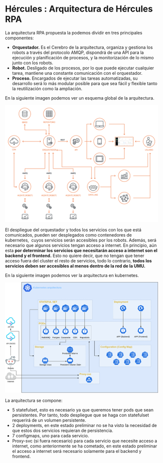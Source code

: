 # Hércules : Arquitectura de Hércules RPA



La arquitectura RPA propuesta la podemos dividir en tres principales componentes:

* **Orquestador.** Es el Cerebro de la arquitectura, organiza y gestiona los robots a través del protocolo AMQP, dispondrá de una API para la ejecución y planificación de procesos, y la monitorización de lo mismo junto con los robots.
* **Robot.** Desligado de los procesos, por lo que puede ejecutar cualquier tarea, mantiene una constante comunicación con el orquestador.
* **Proceso.** Encargados de ejecutar las tareas automatizadas, su desarrollo será lo más modular posible para que sea fácil y flexible tanto la reutilización como la ampliación.

En la siguiente imagen podemos ver un esquema global de la arquitectura.

![](/attachments/598147330/598148611.png)

  
  


El despliegue del orquestador y todos los servicios con los que está comunicados, pueden ser desplegados como contenedores de kubernetes,  cuyos servicios serán accesibles por los robots. Además, será necesario que algunos servicios tengan acceso a internet. En principio, aún esta **por determinar los servicios que necesitarán acceso a internet son el backend y el frontend.** Esto no quiere decir, que no tengan que tener acceso fuera del cluster el resto de servicios, todo lo contrario, **todos los servicios deben ser accesibles al menos dentro de la red de la UMU.**

En la siguiente imagen podemos ver la arquitectura en kubernetes.

![](/attachments/598147330/598148612.png)

  


La arquitectura se compone:

* 5 statefulset, esto es necesario ya que queremos tener pods que sean persistentes. Por tanto, todo despliegue que se haga con statefulset requerirá de un volumen persistente.
* 2 deployments, en este estado preliminar no se ha visto la necesidad de que estos dos servicios requieran de persistencia.
* 7 configmaps, uno para cada servicio.
* Proxy\-svc (si fuera necesario) para cada servicio que necesite acceso a internet, como anteriormente se ha cometado, en este estado preliminar el acceso a internet será necesario solamente para el backend y frontend.




